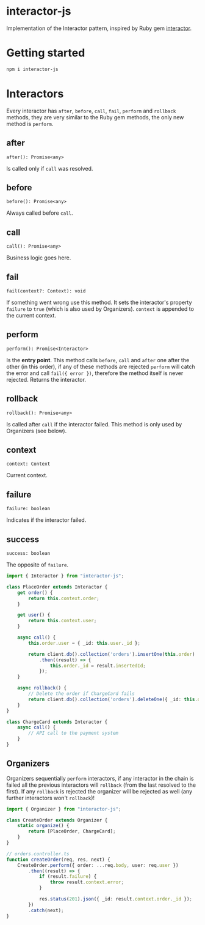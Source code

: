 # interactor-js

Implementation of the Interactor pattern, inspired by Ruby gem [interactor](https://github.com/collectiveidea/interactor).

# Getting started

```bash
npm i interactor-js
```

# Interactors

Every interactor has `after`, `before`, `call`, `fail`, `perform` and `rollback` methods, they are very similar to the Ruby gem methods, the only new method is `perform`.

## after

`after(): Promise<any>`

Is called only if `call` was resolved.

## before

`before(): Promise<any>`

Always called before `call`.

## call

`call(): Promise<any>`

Business logic goes here.

## fail

`fail(context?: Context): void`

If something went wrong use this method. It sets the interactor's property `failure` to `true` (which is also used by Organizers). `context` is appended to the current context.

## perform

`perform(): Promise<Interactor>`

Is the **entry point**. This method calls `before`, `call` and `after` one after the other (in this order), if any of these methods are rejected `perform` will catch the error and call `fail({ error })`, therefore the method itself is never rejected. Returns the interactor.

## rollback

`rollback(): Promise<any>`

Is called after `call` if the interactor failed. This method is only used by Organizers (see below).

## context

`context: Context`

Current context.

## failure

`failure: boolean`

Indicates if the interactor failed.

## success

`success: boolean`

The opposite of `failure`.

```ts
import { Interactor } from "interactor-js";

class PlaceOrder extends Interactor {
    get order() {
        return this.context.order;
    }

    get user() {
        return this.context.user;
    }

    async call() {
        this.order.user = { _id: this.user._id };

        return client.db().collection('orders').insertOne(this.order)
            .then((result) => {
                this.order._id = result.insertedId;
            });
    }

    async rollback() {
        // Delete the order if ChargeCard fails
        return client.db().collection('orders').deleteOne({ _id: this.order._id })
    }
}

class ChargeCard extends Interactor {
    async call() {
        // API call to the payment system
    }
}
```

## Organizers

Organizers sequentially `perform` interactors, if any interactor in the chain is failed all the previous interactors will `rollback` (from the last resolved to the first). If any `rollback` is rejected the organizer will be rejected as well (any further interactors won't `rollback`)!

```ts
import { Organizer } from "interactor-js";

class CreateOrder extends Organizer {
    static organize() {
        return [PlaceOrder, ChargeCard];
    }
}
```

```ts
// orders.controller.ts
function createOrder(req, res, next) {
    CreateOrder.perform({ order: ...req.body, user: req.user })
        .then((result) => {
            if (result.failure) {
                throw result.context.error;
            }

            res.status(201).json({ _id: result.context.order._id });
        })
        .catch(next);
}
```
